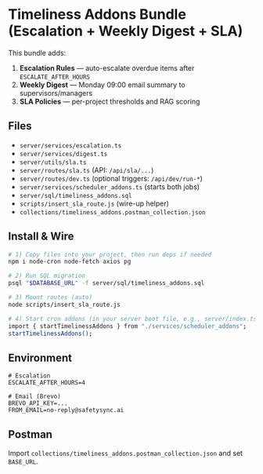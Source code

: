 # Timeliness Addons Bundle (Escalation + Weekly Digest + SLA)

This bundle adds:
1. **Escalation Rules** — auto-escalate overdue items after `ESCALATE_AFTER_HOURS`
2. **Weekly Digest** — Monday 09:00 email summary to supervisors/managers
3. **SLA Policies** — per-project thresholds and RAG scoring

## Files
- `server/services/escalation.ts`
- `server/services/digest.ts`
- `server/utils/sla.ts`
- `server/routes/sla.ts` (API: `/api/sla/...`)
- `server/routes/dev.ts` (optional triggers: `/api/dev/run-*`)
- `server/services/scheduler_addons.ts` (starts both jobs)
- `server/sql/timeliness_addons.sql`
- `scripts/insert_sla_route.js` (wire-up helper)
- `collections/timeliness_addons.postman_collection.json`

## Install & Wire
```bash
# 1) Copy files into your project, then run deps if needed
npm i node-cron node-fetch axios pg

# 2) Run SQL migration
psql "$DATABASE_URL" -f server/sql/timeliness_addons.sql

# 3) Mount routes (auto)
node scripts/insert_sla_route.js

# 4) Start cron addons (in your server boot file, e.g., server/index.ts)
import { startTimelinessAddons } from "./services/scheduler_addons";
startTimelinessAddons();
```

## Environment
```
# Escalation
ESCALATE_AFTER_HOURS=4

# Email (Brevo)
BREVO_API_KEY=...
FROM_EMAIL=no-reply@safetysync.ai
```

## Postman
Import `collections/timeliness_addons.postman_collection.json` and set `BASE_URL`.

